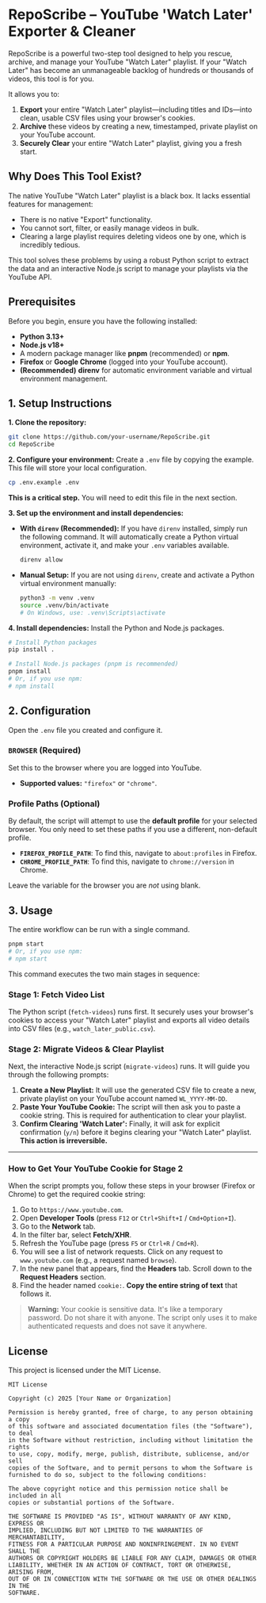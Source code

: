 # RepoScribe – YouTube 'Watch Later' Exporter & Cleaner

RepoScribe is a powerful two-step tool designed to help you rescue, archive, and manage your YouTube "Watch Later" playlist. If your "Watch Later" has become an unmanageable backlog of hundreds or thousands of videos, this tool is for you.

It allows you to:

1. **Export** your entire "Watch Later" playlist—including titles and IDs—into clean, usable CSV files using your browser's cookies.
2. **Archive** these videos by creating a new, timestamped, private playlist on your YouTube account.
3. **Securely Clear** your entire "Watch Later" playlist, giving you a fresh start.

## Why Does This Tool Exist?

The native YouTube "Watch Later" playlist is a black box. It lacks essential features for management:

* There is no native "Export" functionality.
* You cannot sort, filter, or easily manage videos in bulk.
* Clearing a large playlist requires deleting videos one by one, which is incredibly tedious.

This tool solves these problems by using a robust Python script to extract the data and an interactive Node.js script to manage your playlists via the YouTube API.

## Prerequisites

Before you begin, ensure you have the following installed:

* **Python 3.13+**
* **Node.js v18+**
* A modern package manager like **pnpm** (recommended) or **npm**.
* **Firefox** or **Google Chrome** (logged into your YouTube account).
* **(Recommended)** **direnv** for automatic environment variable and virtual environment management.

## 1. Setup Instructions

**1. Clone the repository:**

```bash
git clone https://github.com/your-username/RepoScribe.git
cd RepoScribe
```

**2. Configure your environment:**
Create a `.env` file by copying the example. This file will store your local configuration.

```bash
cp .env.example .env
```

**This is a critical step.** You will need to edit this file in the next section.

**3. Set up the environment and install dependencies:**

* **With `direnv` (Recommended):**
    If you have `direnv` installed, simply run the following command. It will automatically create a Python virtual environment, activate it, and make your `.env` variables available.

    ```bash
    direnv allow
    ```

* **Manual Setup:**
    If you are not using `direnv`, create and activate a Python virtual environment manually:

    ```bash
    python3 -m venv .venv
    source .venv/bin/activate
    # On Windows, use: .venv\Scripts\activate
    ```

**4. Install dependencies:**
Install the Python and Node.js packages.

```bash
# Install Python packages
pip install .

# Install Node.js packages (pnpm is recommended)
pnpm install
# Or, if you use npm:
# npm install
```

## 2. Configuration

Open the `.env` file you created and configure it.

### `BROWSER` (Required)

Set this to the browser where you are logged into YouTube.

* **Supported values:** `"firefox"` or `"chrome"`.

### Profile Paths (Optional)

By default, the script will attempt to use the **default profile** for your selected browser. You only need to set these paths if you use a different, non-default profile.

* **`FIREFOX_PROFILE_PATH`**: To find this, navigate to `about:profiles` in Firefox.
* **`CHROME_PROFILE_PATH`**: To find this, navigate to `chrome://version` in Chrome.

Leave the variable for the browser you are *not* using blank.

## 3. Usage

The entire workflow can be run with a single command.

```bash
pnpm start
# Or, if you use npm:
# npm start
```

This command executes the two main stages in sequence:

### Stage 1: Fetch Video List

The Python script (`fetch-videos`) runs first. It securely uses your browser's cookies to access your "Watch Later" playlist and exports all video details into CSV files (e.g., `watch_later_public.csv`).

### Stage 2: Migrate Videos & Clear Playlist

Next, the interactive Node.js script (`migrate-videos`) runs. It will guide you through the following prompts:

1. **Create a New Playlist:** It will use the generated CSV file to create a new, private playlist on your YouTube account named `WL_YYYY-MM-DD`.
2. **Paste Your YouTube Cookie:** The script will then ask you to paste a cookie string. This is required for authentication to clear your playlist.
3. **Confirm Clearing 'Watch Later':** Finally, it will ask for explicit confirmation (`y/n`) before it begins clearing your "Watch Later" playlist. **This action is irreversible.**

---

### How to Get Your YouTube Cookie for Stage 2

When the script prompts you, follow these steps in your browser (Firefox or Chrome) to get the required cookie string:

1. Go to `https://www.youtube.com`.
2. Open **Developer Tools** (press `F12` or `Ctrl+Shift+I` / `Cmd+Option+I`).
3. Go to the **Network** tab.
4. In the filter bar, select **Fetch/XHR**.
5. Refresh the YouTube page (press `F5` or `Ctrl+R` / `Cmd+R`).
6. You will see a list of network requests. Click on any request to `www.youtube.com` (e.g., a request named `browse`).
7. In the new panel that appears, find the **Headers** tab. Scroll down to the **Request Headers** section.
8. Find the header named `cookie:`. **Copy the entire string of text** that follows it.

> **Warning:** Your cookie is sensitive data. It's like a temporary password. Do not share it with anyone. The script only uses it to make authenticated requests and does not save it anywhere.

## License

This project is licensed under the MIT License.

```
MIT License

Copyright (c) 2025 [Your Name or Organization]

Permission is hereby granted, free of charge, to any person obtaining a copy
of this software and associated documentation files (the "Software"), to deal
in the Software without restriction, including without limitation the rights
to use, copy, modify, merge, publish, distribute, sublicense, and/or sell
copies of the Software, and to permit persons to whom the Software is
furnished to do so, subject to the following conditions:

The above copyright notice and this permission notice shall be included in all
copies or substantial portions of the Software.

THE SOFTWARE IS PROVIDED "AS IS", WITHOUT WARRANTY OF ANY KIND, EXPRESS OR
IMPLIED, INCLUDING BUT NOT LIMITED TO THE WARRANTIES OF MERCHANTABILITY,
FITNESS FOR A PARTICULAR PURPOSE AND NONINFRINGEMENT. IN NO EVENT SHALL THE
AUTHORS OR COPYRIGHT HOLDERS BE LIABLE FOR ANY CLAIM, DAMAGES OR OTHER
LIABILITY, WHETHER IN AN ACTION OF CONTRACT, TORT OR OTHERWISE, ARISING FROM,
OUT OF OR IN CONNECTION WITH THE SOFTWARE OR THE USE OR OTHER DEALINGS IN THE
SOFTWARE.
```

